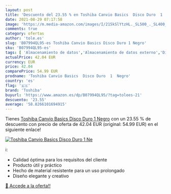 ```yaml
---
layout: post
title: 'Descuento del 23.55 % en Toshiba Canvio Basics  Disco Duro  1  Ne'
date: 2021-08-29 07:17:58
image: 'https://m.media-amazon.com/images/I/215kSlYtzHL._SL500_._SL400_.jpg'
comments: true
category: ofertas
author: 'tole.es'
slug: 'B07994QL95-es Toshiba Canvio Basics Disco Duro 1 Negro'
sku: 'B07994QL95-es'
tags: [ 'Almacenamiento de datos','Almacenamiento de datos externo','Discos duros externos','Informática','disco','duro','toshiba', ]
actualPrice: 42.04 EUR
currency: EUR
price: 42.04
comparePrice: 54.99 EUR
prodname: 'Toshiba Canvio Basics  Disco Duro  1  Negro'
country: 'es'
flag: '🇪🇸'
brand: 'Toshiba'
buyurl: 'https://www.amazon.es/dp/B07994QL95/?tag=tolees-21'
descuento: '23.55'
average: '58.8266101694915'
---
```


Tienes [Toshiba Canvio Basics  Disco Duro  1  Negro](https://www.amazon.es/dp/B07994QL95/?tag=tolees-21) con un 23.55 % de descuento con precio de oferta de 42.04 EUR (original: 54.99 EUR) en el siguiente enlace!

[![Toshiba Canvio Basics  Disco Duro  1  Ne](https://m.media-amazon.com/images/I/215kSlYtzHL._SL500_._SL400_.jpg)](https://www.amazon.es/dp/B07994QL95/?tag=tolees-21)

ℹ️:

- Calidad óptima para los requisitos del cliente
- Producto útil y práctico
- Hecho de material resistente para un uso prolongado
- Diseño elegante y creativo

[🛒 Accede a la oferta!!](https://www.amazon.es/dp/B07994QL95/?tag=tolees-21)
